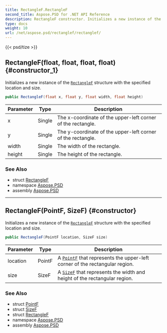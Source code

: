 ```yaml
---
title: RectangleF.RectangleF
second_title: Aspose.PSD for .NET API Reference
description: RectangleF constructor. Initializes a new instance of the RectangleF structure with the specified location and size
type: docs
weight: 10
url: /net/aspose.psd/rectanglef/rectanglef/
---
```

{{< psd/tize >}}
## RectangleF(float, float, float, float) {#constructor_1}

Initializes a new instance of the [`RectangleF`](../) structure with the specified location and size.

```csharp
public RectangleF(float x, float y, float width, float height)
```

| Parameter | Type | Description |
| --- | --- | --- |
| x | Single | The x-coordinate of the upper-left corner of the rectangle. |
| y | Single | The y-coordinate of the upper-left corner of the rectangle. |
| width | Single | The width of the rectangle. |
| height | Single | The height of the rectangle. |

### See Also

* struct [RectangleF](../)
* namespace [Aspose.PSD](../../rectanglef/)
* assembly [Aspose.PSD](../../../)

---

## RectangleF(PointF, SizeF) {#constructor}

Initializes a new instance of the [`RectangleF`](../) structure with the specified location and size.

```csharp
public RectangleF(PointF location, SizeF size)
```

| Parameter | Type | Description |
| --- | --- | --- |
| location | PointF | A [`PointF`](../../pointf/) that represents the upper-left corner of the rectangular region. |
| size | SizeF | A [`SizeF`](../../sizef/) that represents the width and height of the rectangular region. |

### See Also

* struct [PointF](../../pointf/)
* struct [SizeF](../../sizef/)
* struct [RectangleF](../)
* namespace [Aspose.PSD](../../rectanglef/)
* assembly [Aspose.PSD](../../../)


